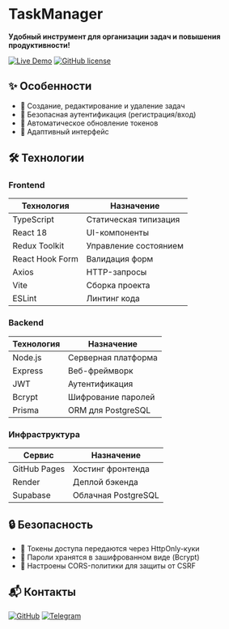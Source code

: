 # TaskManager
**Удобный инструмент для организации задач и повышения продуктивности!**  

[![Live Demo](https://img.shields.io/badge/demo-live-brightgreen)](https://igorpetrov-13.github.io/todo_project_example/)
[![GitHub license](https://img.shields.io/badge/license-MIT-blue)](LICENSE)

## ✨ Особенности
- 📝 Создание, редактирование и удаление задач
- 🔐 Безопасная аутентификация (регистрация/вход)
- 🔄 Автоматическое обновление токенов
- 📱 Адаптивный интерфейс

## 🛠 Технологии

### Frontend
| Технология       | Назначение                  |
|------------------|----------------------------|
| TypeScript       | Статическая типизация      |
| React 18         | UI-компоненты             |
| Redux Toolkit    | Управление состоянием      |
| React Hook Form  | Валидация форм            |
| Axios           | HTTP-запросы              |
| Vite            | Сборка проекта            |
| ESLint          | Линтинг кода              |

### Backend
| Технология       | Назначение                  |
|------------------|----------------------------|
| Node.js         | Серверная платформа       |
| Express         | Веб-фреймворк            |
| JWT             | Аутентификация           |
| Bcrypt          | Шифрование паролей       |
| Prisma          | ORM для PostgreSQL       |

### Инфраструктура
| Сервис          | Назначение                  |
|----------------|----------------------------|
| GitHub Pages   | Хостинг фронтенда         |
| Render         | Деплой бэкенда            |
| Supabase       | Облачная PostgreSQL       |

## 🔒 Безопасность
- 📝 Токены доступа передаются через HttpOnly-куки
- 🔐 Пароли хранятся в зашифрованном виде (Bcrypt)
- 📱 Настроены CORS-политики для защиты от CSRF

## 📬 Контакты

[![GitHub](https://img.shields.io/badge/GitHub-Igor_Petrov-181717?style=flat&logo=github)](https://github.com/IgorPetrov-13)
[![Telegram](https://img.shields.io/badge/Telegram-@petrov_igor_rf-26A5E4?style=flat&logo=telegram)](https://t.me/petrov_igor_rf)